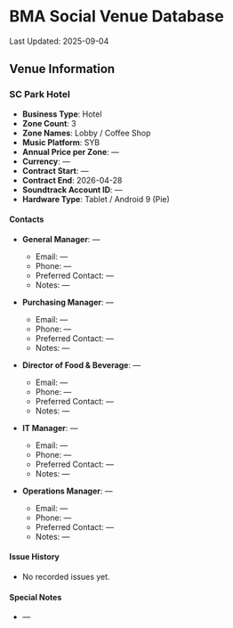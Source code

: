 # BMA Social Venue Database

Last Updated: 2025-09-04

## Venue Information

### SC Park Hotel
- **Business Type**: Hotel
- **Zone Count**: 3
- **Zone Names**: Lobby / Coffee Shop
- **Music Platform**: SYB
- **Annual Price per Zone**: —
- **Currency**: —
- **Contract Start**: —
- **Contract End**: 2026-04-28
- **Soundtrack Account ID**: —
- **Hardware Type**: Tablet / Android 9 (Pie)

#### Contacts
- **General Manager**: —
  - Email: —
  - Phone: —
  - Preferred Contact: —
  - Notes: —

- **Purchasing Manager**: —
  - Email: —
  - Phone: —
  - Preferred Contact: —
  - Notes: —

- **Director of Food & Beverage**: —
  - Email: —
  - Phone: —
  - Preferred Contact: —
  - Notes: —

- **IT Manager**: —
  - Email: —
  - Phone: —
  - Preferred Contact: —
  - Notes: —

- **Operations Manager**: —
  - Email: —
  - Phone: —
  - Preferred Contact: —
  - Notes: —

#### Issue History
- No recorded issues yet.

#### Special Notes
- —
